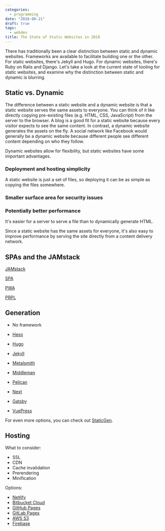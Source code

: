 ```yaml
---
categories:
  - programming
date: "2018-08-21"
draft: true
tags:
  - webdev
title: The State of Static Websites in 2018
---
```


There has traditionally been a clear distinction between static and dynamic
websites. Frameworks are available to facilitate building one or the other. For
static websites, there's Jekyll and Hugo. For dynamic websites, there's Ruby on
Rails and Django. Let's take a look at the current state of tooling for static
websites, and examine why the distinction between static and dynamic is
blurring.

## Static vs. Dynamic

The difference between a static website and a dynamic website is that a static
website serves the same assets to everyone. You can think of it like directly
copying pre-existing files (e.g. HTML, CSS, JavaScript) from the server to the
browser. A blog is a good fit for a static website because every visitor
expects to see the same content. In contrast, a dynamic website generates the
assets on the fly. A social network like Facebook would generally be a dynamic
website because different people see different content depending on who they
follow.

Dynamic websites allow for flexibility, but static websites have some important
advantages.

### Deployment and hosting simplicity

A static website is just a set of files, so deploying it can be as simple as
copying the files somewhere.

### Smaller surface area for security issues

### Potentially better performance

It's easier for a server to serve a file than to dynamically generate HTML.

Since a static website has the same assets for everyone, it's also easy to improve performance by serving the site directly from a content delivery network.

## SPAs and the JAMstack

[JAMstack](https://jamstack.org/)

[SPA](https://en.wikipedia.org/wiki/Single-page_application)

[PWA]()

[PRPL](https://developers.google.com/web/fundamentals/performance/prpl-pattern/)

## Generation

* No framework
* [Hexo](https://hexo.io/)
* [Hugo](https://gohugo.io/)
* [Jekyll](https://jekyllrb.com/)
* [Metalsmith](http://www.metalsmith.io/)
* [Middleman](https://middlemanapp.com/)
* [Pelican](https://github.com/getpelican/pelican)

* [Next](https://nextjs.org/)
* [Gatsby](https://www.gatsbyjs.org/)
* [VuePress](https://vuepress.vuejs.org/)

For even more options, you can check out [StaticGen](https://www.staticgen.com/).

## Hosting

What to consider:

* SSL
* CDN
* Cache invalidation
* Prerendering
* Minification

Options:

* [Netlify](https://www.netlify.com/)
* [Bitbucket Cloud](https://confluence.atlassian.com/bitbucket/publishing-a-website-on-bitbucket-cloud-221449776.html)
* [GitHub Pages](https://pages.github.com/)
* [GitLab Pages](https://about.gitlab.com/features/pages/)
* [AWS S3](https://docs.aws.amazon.com/AmazonS3/latest/dev/WebsiteHosting.html)
* [Firebase](https://firebase.google.com/docs/hosting/)
